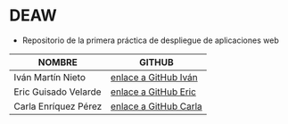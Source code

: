 # DEAW

* Repositorio de la primera práctica de despliegue de aplicaciones web

| NOMBRE|  GITHUB|
|------------|------------|
| Iván Martín Nieto    | [enlace a GitHub Iván](https://github.com/Ivee31)     |
| Eric Guisado Velarde     | [enlace a GitHub Eric](https://github.com/ericGuivel)     |
| Carla Enríquez Pérez  |  [enlace a GitHub Carla](https://github.com/carlazz29) |

